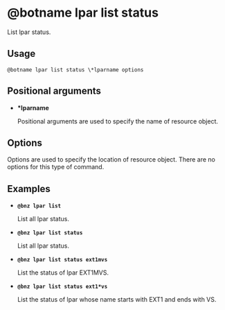 # @botname lpar list status

List lpar status.

## Usage

`@botname lpar list status \*lparname options`

## Positional arguments

-   **\*lparname**

    Positional arguments are used to specify the name of resource object.


## Options

Options are used to specify the location of resource object. There are no options for this type of command.

## Examples

-   **`@bnz lpar list`**

    List all lpar status.

-   **`@bnz lpar list status`**

    List all lpar status.

-   **`@bnz lpar list status ext1mvs`**

    List the status of lpar EXT1MVS.

-   **`@bnz lpar list status ext1*vs`**

    List the status of lpar whose name starts with EXT1 and ends with VS.


